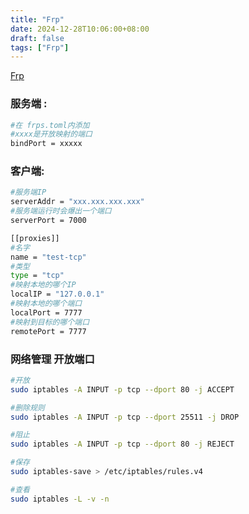 ```yaml
---
title: "Frp"
date: 2024-12-28T10:06:00+08:00
draft: false
tags: ["Frp"]
---
```


[Frp](https://github.com/fatedier/frp)



### 服务端 : 

```sh
#在 frps.toml内添加
#xxxx是开放映射的端口
bindPort = xxxxx
```



### 客户端:

```sh
#服务端IP
serverAddr = "xxx.xxx.xxx.xxx"
#服务端运行时会爆出一个端口
serverPort = 7000

[[proxies]]
#名字
name = "test-tcp"
#类型
type = "tcp"
#映射本地的哪个IP
localIP = "127.0.0.1"
#映射本地的哪个端口
localPort = 7777
#映射到目标的哪个端口
remotePort = 7777
```





### 网络管理  开放端口

```sh
#开放
sudo iptables -A INPUT -p tcp --dport 80 -j ACCEPT

#删除规则
sudo iptables -A INPUT -p tcp --dport 25511 -j DROP

#阻止
sudo iptables -A INPUT -p tcp --dport 80 -j REJECT

#保存
sudo iptables-save > /etc/iptables/rules.v4

#查看
sudo iptables -L -v -n
```



